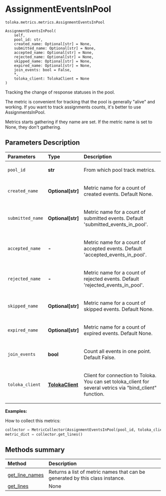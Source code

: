 # AssignmentEventsInPool
`toloka.metrics.metrics.AssignmentEventsInPool`

```
AssignmentEventsInPool(
    self,
    pool_id: str,
    created_name: Optional[str] = None,
    submitted_name: Optional[str] = None,
    accepted_name: Optional[str] = None,
    rejected_name: Optional[str] = None,
    skipped_name: Optional[str] = None,
    expired_name: Optional[str] = None,
    join_events: bool = False,
    *,
    toloka_client: TolokaClient = None
)
```

Tracking the change of response statuses in the pool.


The metric is convenient for tracking that the pool is generally "alive" and working.
If you want to track assignments counts, it's better to use AssignmentsInPool.

Metrics starts gathering if they name are set. If the metric name is set to None, they don't gathering.

## Parameters Description

| Parameters | Type | Description |
| :----------| :----| :-----------|
`pool_id`|**str**|<p>From which pool track metrics.</p>
`created_name`|**Optional\[str\]**|<p>Metric name for a count of created events. Default None.</p>
`submitted_name`|**Optional\[str\]**|<p>Metric name for a count of submitted events. Default &#x27;submitted_events_in_pool&#x27;.</p>
`accepted_name `|**-**|<p>Metric name for a count of accepted events. Default &#x27;accepted_events_in_pool&#x27;.</p>
`rejected_name `|**-**|<p>Metric name for a count of rejected events. Default &#x27;rejected_events_in_pool&#x27;.</p>
`skipped_name`|**Optional\[str\]**|<p>Metric name for a count of skipped events. Default None.</p>
`expired_name`|**Optional\[str\]**|<p>Metric name for a count of expired events. Default None.</p>
`join_events`|**bool**|<p>Count all events in one point.  Default False.</p>
`toloka_client`|**[TolokaClient](toloka.client.TolokaClient.md)**|<p>Client for connection to Toloka. You can set toloka_client for several vetrics via &quot;bind_client&quot; function.</p>

**Examples:**

How to collect this metrics:
```python
collector = MetricCollector(AssignmentEventsInPool(pool_id, toloka_client=toloka_client))
metric_dict = collector.get_lines()
```
## Methods summary

| Method | Description |
| :------| :-----------|
[get_line_names](toloka.metrics.metrics.AssignmentEventsInPool.get_line_names.md)| Returns a list of metric names that can be generated by this class instance.
[get_lines](toloka.metrics.metrics.AssignmentEventsInPool.get_lines.md)| None
